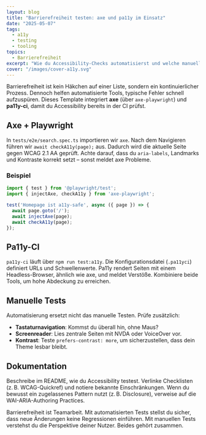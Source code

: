 ```yaml
---
layout: blog
title: "Barrierefreiheit testen: axe und pa11y im Einsatz"
date: "2025-05-07"
tags:
  - a11y
  - testing
  - tooling
topics:
  - Barrierefreiheit
excerpt: "Wie du Accessibility-Checks automatisierst und welche manuellen Tests du zusätzlich durchführen solltest."
cover: "/images/cover-a11y.svg"
---
```


Barrierefreiheit ist kein Häkchen auf einer Liste, sondern ein kontinuierlicher Prozess. Dennoch helfen automatisierte Tools, typische Fehler schnell aufzuspüren. Dieses Template integriert **axe** (über `axe-playwright`) und **pa11y-ci**, damit du Accessibility bereits in der CI prüfst.

## Axe + Playwright

In `tests/e2e/search.spec.ts` importieren wir `axe`. Nach dem Navigieren führen wir `await checkA11y(page);` aus. Dadurch wird die aktuelle Seite gegen WCAG 2.1 AA geprüft. Achte darauf, dass du `aria-labels`, Landmarks und Kontraste korrekt setzt – sonst meldet axe Probleme.

### Beispiel

```ts
import { test } from '@playwright/test';
import { injectAxe, checkA11y } from 'axe-playwright';

test('Homepage ist a11y-safe', async ({ page }) => {
  await page.goto('/');
  await injectAxe(page);
  await checkA11y(page);
});
```

## Pa11y-CI

`pa11y-ci` läuft über `npm run test:a11y`. Die Konfigurationsdatei (`.pa11yci`) definiert URLs und Schwellenwerte. Pa11y rendert Seiten mit einem Headless-Browser, ähnlich wie axe, und meldet Verstöße. Kombiniere beide Tools, um hohe Abdeckung zu erreichen.

## Manuelle Tests

Automatisierung ersetzt nicht das manuelle Testen. Prüfe zusätzlich:

- **Tastaturnavigation**: Kommst du überall hin, ohne Maus?
- **Screenreader**: Lies zentrale Seiten mit NVDA oder VoiceOver vor.
- **Kontrast**: Teste `prefers-contrast: more`, um sicherzustellen, dass dein Theme lesbar bleibt.

## Dokumentation

Beschreibe im README, wie du Accessibility testest. Verlinke Checklisten (z. B. WCAG-Quickref) und notiere bekannte Einschränkungen. Wenn du bewusst ein zugelassenes Pattern nutzt (z. B. Disclosure), verweise auf die WAI-ARIA-Authoring Practices.

Barrierefreiheit ist Teamarbeit. Mit automatisierten Tests stellst du sicher, dass neue Änderungen keine Regressionen einführen. Mit manuellen Tests verstehst du die Perspektive deiner Nutzer. Beides gehört zusammen.
